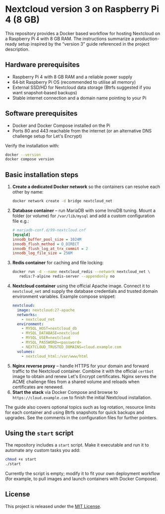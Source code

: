 # Nextcloud version 3 on Raspberry Pi 4 (8 GB)

This repository provides a Docker based workflow for hosting Nextcloud on a Raspberry Pi 4 with 8 GB RAM.  The instructions summarize a production-ready setup inspired by the “version 3” guide referenced in the project description.

## Hardware prerequisites

- Raspberry Pi 4 with 8 GB RAM and a reliable power supply
- 64‑bit Raspberry Pi OS (recommended to utilise all memory)
- External SSD/HD for Nextcloud data storage (Btrfs suggested if you want snapshot‑based backups)
- Stable internet connection and a domain name pointing to your Pi

## Software prerequisites

- Docker and Docker Compose installed on the Pi
- Ports 80 and 443 reachable from the internet (or an alternative DNS challenge setup for Let's Encrypt)

Verify the installation with:

```bash
docker --version
docker compose version
```

## Basic installation steps

1. **Create a dedicated Docker network** so the containers can resolve each other by name:
   ```bash
   docker network create -d bridge nextcloud_net
   ```
2. **Database container** – run MariaDB with some InnoDB tuning. Mount a folder (or volume) for `/var/lib/mysql` and add a custom configuration file e.g.:
   ```ini
   # mariadb-conf.d/99-nextcloud.cnf
   [mysqld]
   innodb_buffer_pool_size = 1024M
   innodb_flush_method = O_DIRECT
   innodb_flush_log_at_trx_commit = 2
   innodb_log_file_size = 256M
   ```
3. **Redis container** for caching and file locking:
   ```bash
   docker run -d --name nextcloud_redis --network nextcloud_net \
      redis:7-alpine redis-server --appendonly no
   ```
4. **Nextcloud container** using the official Apache image. Connect it to `nextcloud_net` and supply the database credentials and trusted domain environment variables. Example compose snippet:
   ```yaml
   nextcloud:
     image: nextcloud:27-apache
     networks:
       - nextcloud_net
     environment:
       - MYSQL_HOST=nextcloud_db
       - MYSQL_DATABASE=nextcloud
       - MYSQL_USER=nextcloud
       - MYSQL_PASSWORD=<password>
       - NEXTCLOUD_TRUSTED_DOMAINS=cloud.example.com
     volumes:
       - nextcloud_html:/var/www/html
   ```
5. **Nginx reverse proxy** – handle HTTPS for your domain and forward traffic to the Nextcloud container. Combine it with the official `certbot` image to obtain and renew Let's Encrypt certificates. Nginx serves the ACME challenge files from a shared volume and reloads when certificates are renewed.
6. **Start the stack** via Docker Compose and browse to `https://cloud.example.com` to finish the initial Nextcloud installation.

The guide also covers optional topics such as log rotation, resource limits for each container and using Btrfs snapshots for quick backups and upgrades. See the comments in the configuration files for further pointers.

## Using the `start` script

The repository includes a `start` script. Make it executable and run it to automate any custom tasks you add:

```bash
chmod +x start
./start
```

Currently the script is empty; modify it to fit your own deployment workflow (for example, to pull images and launch containers with Docker Compose).

## License

This project is released under the [MIT License](LICENSE).


